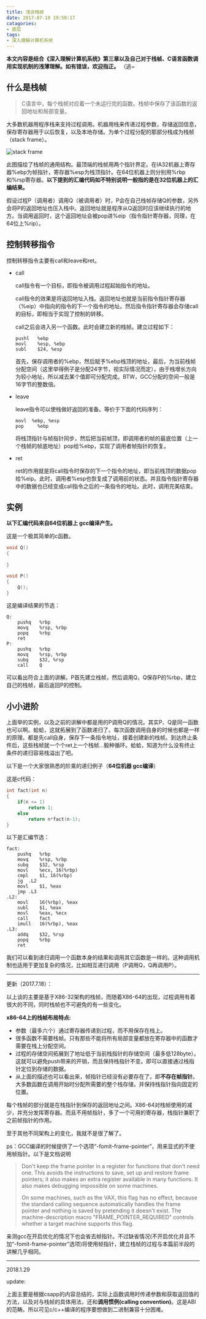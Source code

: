 ```yaml
---
title: 浅谈栈帧
date: 2017-07-10 19:50:17
catagories:
- 底层
tags: 
- 深入理解计算机系统
---
```

**本文内容是结合《深入理解计算机系统》第三章以及自己对于栈帧、C语言函数调用实现机制的浅薄理解。如有错误，欢迎指正。** （逃~

## 什么是栈帧

> C语言中，每个栈帧对应着一个未运行完的函数。栈帧中保存了该函数的返回地址和局部变量。


大多数机器用程序栈来支持过程调用。机器用栈来传递过程参数，存储返回信息，保存寄存器用于以后恢复，以及本地存储。为单个过程分配的那部分栈成为栈帧（stack frame）。

![stack frame](http://www.myhack58.com/Article/UploadPic/2016-7/201674201749615.jpg)

此图描绘了栈帧的通用结构。最顶端的栈帧用两个指针界定。在IA32机器上寄存器%ebp为帧指针，寄存器%esp为栈顶指针。在64位机器上则分别用%rbp和%rsp寄存器。**以下提到的汇编代码如不特别说明一般指的是在32位机器上的汇编结果。**

假设过程P（调用者）调用Q（被调用者）时，P会在自己栈帧存储Q的参数，另外会将P的返回地址也压入栈中。返回地址就是程序从Q返回时应该继续执行的地方。当调用返回时，这个返回地址会被pop进%eip（指令指针寄存器，同理，在64位上%rip）。

## 控制转移指令

控制转移指令主要有call和leave和ret。

- call

  call指令有一个目标，即指令被调用过程起始指令的地址。

  call指令的效果是将返回地址入栈。返回地址也就是当前指令指针寄存器（%eip）中指向的指令的下一个指令的地址。然后指令指针寄存器会存储call的目标，即相当于实现了控制的转移。

  call之后会进入另一个函数。此时会建立新的栈帧。建立过程如下：

  ```assembly
  pushl   %ebp
  movl    %esp, %ebp
  subl    $24, %esp
  ```

  首先，保存调用者的%ebp，然后赋予%ebp栈顶的地址，最后，为当前栈帧分配空间（这里举得例子是分配24字节，视实际情况而定），由于栈增长方向为较小地址，所以减去某个值即可分配完成。BTW，GCC分配的空间一般是16字节的整数倍。

- leave

  leave指令可以使栈做好返回的准备。等价于下面的代码序列：

  ```assembly
  movl	%ebp, %esp
  pop     %ebp
  ```

  将栈顶指针与帧指针同步，然后把当前帧顶，即调用者的帧的最底位置（上一个栈帧的帧底地址）pop给%ebp，实现了调用者帧指针的恢复。

- ret

  ret的作用就是将call指令时保存的下一个指令的地址，即当前栈顶的数据pop给%eip。此时，调用者%esp也恢复成了调用前的状态。并且指令指针寄存器中的数据也已经变成call指令之后的一条指令的地址。此时，调用完美结束。

## 实例

**以下汇编代码来自64位机器上 gcc编译产生。**

这是一个极其简单的c函数。

```c
void Q()
{
	
} 

void P()
{
	Q(); 
}
```

这是编译结果的节选：

```assembly
Q:
	pushq   %rbp
	movq	%rsp, %rbp
	popq	%rbp
	ret
P:
	pushq   %rbp
	movq	%rsp, %rbp
	subq	$32, %rsp
	call	Q
```

可以看出符合上面的讲解。P首先建立栈帧，然后调用Q，Q保存P的%rbp，建立自己的栈帧，最后返回P的控制。

## 小小进阶

上面举的实例，以及之前的讲解中都是用的P调用Q的情况。其实P、Q是同一函数也可以啊。蛤蛤，这就拓展到了函数递归了。每次函数调用自身的时候也都是一样的原理。都是先call自身，保存下一条指令地址，接着创建新的栈帧。到达终止条件后，这些栈帧就一个个ret上一个栈帧...毅种循环。蛤蛤，知道为什么没有终止条件的递归容易栈溢出了吧。

以下是一个大家很熟悉的阶乘的递归例子（**64位机器 gcc编译**）

这是c代码：

```c
int fact(int n)
{
	if(n <= 1)
		return 1;
	else
		return n*fact(n-1);
}
```

以下是汇编节选：

```assembly
fact:
	pushq   %rbp
	movq	%rsp, %rbp
	subq	$32, %rsp
	movl	%ecx, 16(%rbp)
	cmpl	$1, 16(%rbp)
	jg	.L2
	movl	$1, %eax
	jmp	.L3
.L2:
	movl	16(%rbp), %eax
	subl	$1, %eax
	movl	%eax, %ecx
	call	fact
	imull   16(%rbp), %eax
.L3:
	addq	$32, %rsp
	popq	%rbp
	ret
```

我们可以看到递归调用一个函数本身的结果和调用其它函数是一样的。这种调用机制也适用于更加复杂的情况，比如相互递归调用（P调用Q，Q再调用P）。

---

更新（2017.7.18）：

以上谈的主要是基于X86-32架构的栈帧，而随着X86-64的出现，过程调用有着很大的不同，同时栈帧也不可避免的有一些变化。

**x86-64上的栈帧布局特点:**

- 参数（最多六个）通过寄存器传递到过程，而不用保存在栈上。
- 很多函数不需要栈帧。只有那些不能将所有局部变量都放在寄存器中的函数才需要在栈上分配空间。
- 过程的存储空间拓展到了地址低于当前栈指针的存储空间（最多低128byte）。这就可以避免push带来的开销，而且保持栈指针不变。即可以直接通过栈指针定位到存储的数据。
- 从上面的描述也可以看出来，帧指针已经没有必要存在了。即**不存在帧指针**。大多数函数在调用开始时分配所需要的整个栈存储，并保持栈指针指向固定的位置。

每个栈帧的部分就是在栈指针到保存的返回地址之间。X86-64对栈帧使用的减少，并充分发挥寄存器。而且不用帧指针，多了一个可用的寄存器，栈指针兼职了之前帧指针的作用。

至于其他不同架构上的变化，我就不是很了解了。

ps：GCC编译的时候提供了一个选项“-fomit-frame-pointer”，用来显式的不使用帧指针。以下是文档说明

> Don't keep the frame pointer in a register for functions that don't need one. This avoids the instructions to save, set up and restore frame pointers; it also makes an extra register available in many functions. It also makes debugging impossible on some machines.
>
> On some machines, such as the VAX, this flag has no effect, because the standard calling sequence automatically handles the frame pointer and nothing is saved by pretending it doesn't exist. The machine-description macro "FRAME\_POINTER_REQUIRED" controls whether a target machine supports this flag.

亲测gcc在开启优化的情况下也会省去帧指针。不过缺省情况(不开启优化并且不加“-fomit-frame-pointer”选项)将使用帧指针，建立栈帧的过程与本篇前半段的讲解几乎相同。

---
2018.1.29

update:

上面主要是根据csapp的内容总结的，实际上函数调用时传递参数和获取返回值的方法，以及对与栈帧的具体用法，还和**调用惯例(calling convention)**。这是ABI的范畴。所以可见c/c++编译的程序要想做到二进制兼容十分困难。
